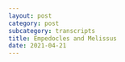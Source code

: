```yaml
---
layout: post
category: post
subcategory: transcripts
title: Empedocles and Melissus
date: 2021-04-21
---
```

